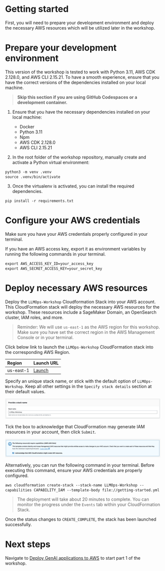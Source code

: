 # Getting started

First, you will need to prepare your development environment and deploy the necessary AWS resources which will be utilized later in the workshop.

# Prepare your development environment

This version of the workshop is tested to work with Python 3.11, AWS CDK 2.128.0, and AWS CLI 2.15.21. To have a smooth experience, ensure that you have the correct versions of the dependencies installed on your local machine.

> __Skip this section if you are using GitHub Codespaces or a development container.__

1. Ensure that you have the necessary dependencies installed on your local machine:
    - Docker
    - Python 3.11
    - Npm
    - AWS CDK 2.128.0
    - AWS CLI 2.15.21

2. In the root folder of the workshop repository, manually create and activate a Python virtual environment:

```shell
python3 -m venv .venv
source .venv/bin/activate
```

3. Once the virtualenv is activated, you can install the required dependencies.

```shell
pip install -r requirements.txt
```


# Configure your AWS credentials

Make sure you have your AWS credentials properly configured in your terminal.

If you have an  AWS access key, export it as environment variables by running the following commands in your terminal.

```shell
export AWS_ACCESS_KEY_ID=your_access_key
export AWS_SECRET_ACCESS_KEY=your_secret_key
```

# Deploy necessary AWS resources

Deploy the `LLMOps-Workshop` Cloudformation Stack into your AWS account. This CloudFormation stack will deploy the necessary AWS resources for the workshop. These resources include a SageMaker Domain, an OpenSearch cluster, IAM roles, and more.

> Reminder: We will use `us-east-1` as the AWS region for this workshop. Make sure you have set the correct region in the AWS Management Console or in your terminal.

Click below link to launch the `LLMOps-Workshop` CloudFormation stack into the corresponding AWS Region.

Region|Launch URL
:--|:--
us-east-1|[Launch](https://console.aws.amazon.com/cloudformation/home?region=us-east-1#/stacks/new?stackName=LLMOps-Workshop&templateURL=https://workshop-us-east-1-058264270246.s3.amazonaws.com/aws-llmops-workshop/getting-started.yml)

Specify an unique stack name, or stick with the default option of `LLMOps-Workshop`. Keep all other settings in the `Specify stack details` section at their default values.

![](img/cf-provide-stack-name.png)

Tick the box to acknowledge that CloudFormation may generate IAM resources in your account, then click `Submit`.

![](img/cf-iam-capability.png)

Alternatively, you can run the following command in your terminal. Before executing this command, ensure your AWS credentials are properly configured.

```shell
aws cloudformation create-stack --stack-name LLMOps-Workshop --capabilities CAPABILITY_IAM --template-body file://getting-started.yml
```

> The deployment will take about 20 minutes to complete. You can monitor the progress under the `Events` tab within your CloudFormation Stack.

Once the status changes to `CREATE_COMPLETE`, the stack has been launched successfully.


# Next steps

Navigate to [Deploy GenAI applications to AWS](/part-01/) to start part 1 of the workshop.
